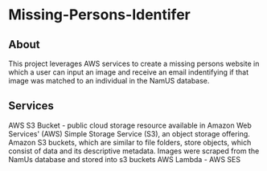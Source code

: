 # Missing-Persons-Identifer

## About
This project leverages AWS services to create a missing persons website in which a user can input an image and receive an email indentifying if that image was matched to an individual in the NamUS database.

## Services
AWS S3 Bucket - public cloud storage resource available in Amazon Web Services' (AWS) Simple Storage Service (S3), an object storage offering. Amazon S3 buckets, which are similar to file folders, store objects, which consist of data and its descriptive metadata. Images were scraped from the NamUs database and stored into s3 buckets
AWS Lambda - 
AWS SES
